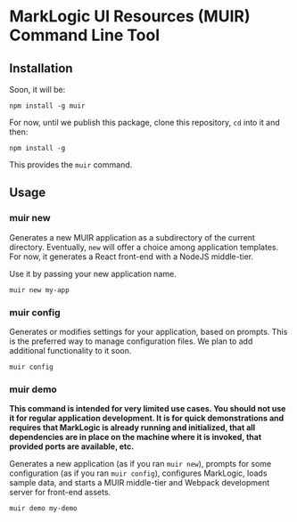 # MarkLogic UI Resources (MUIR) Command Line Tool

## Installation

Soon, it will be:

    npm install -g muir

For now, until we publish this package, clone this repository, `cd` into it and then:

    npm install -g

This provides the `muir` command.

## Usage

### muir new

Generates a new MUIR application as a subdirectory of the current directory. Eventually, `new` will offer a choice among application templates. For now, it generates a React front-end with a NodeJS middle-tier.

Use it by passing your new application name.

    muir new my-app

### muir config

Generates or modifies settings for your application, based on prompts. This is the preferred way to manage configuration files. We plan to add additional functionality to it soon.

    muir config

### muir demo

**This command is intended for very limited use cases. You should not use it for regular application development. It is for quick demonstrations and requires that MarkLogic is already running and initialized, that all dependencies are in place on the machine where it is invoked, that provided ports are available, etc.**

Generates a new application (as if you ran `muir new`), prompts for some configuration (as if you ran `muir config`), configures MarkLogic, loads sample data, and starts a MUIR middle-tier and Webpack development server for front-end assets.

    muir demo my-demo
